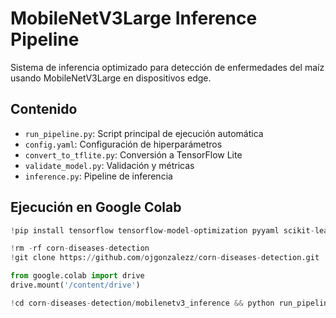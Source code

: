 # MobileNetV3Large Inference Pipeline

Sistema de inferencia optimizado para detección de enfermedades del maíz usando MobileNetV3Large en dispositivos edge.

## Contenido

- `run_pipeline.py`: Script principal de ejecución automática
- `config.yaml`: Configuración de hiperparámetros
- `convert_to_tflite.py`: Conversión a TensorFlow Lite
- `validate_model.py`: Validación y métricas
- `inference.py`: Pipeline de inferencia

## Ejecución en Google Colab

```python
!pip install tensorflow tensorflow-model-optimization pyyaml scikit-learn pillow matplotlib seaborn

!rm -rf corn-diseases-detection
!git clone https://github.com/ojgonzalezz/corn-diseases-detection.git

from google.colab import drive
drive.mount('/content/drive')

!cd corn-diseases-detection/mobilenetv3_inference && python run_pipeline.py --data-path /content/drive/MyDrive/corn-diseases-data
```
